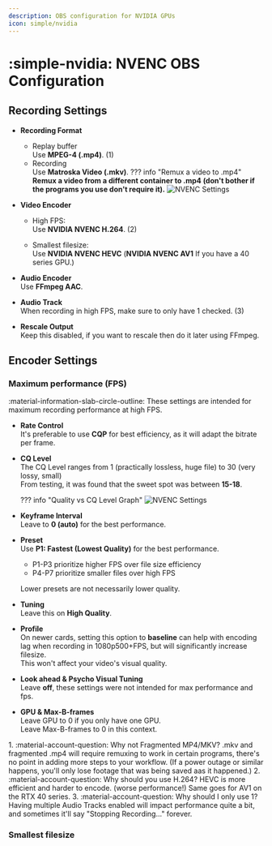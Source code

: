 ```yaml
---
description: OBS configuration for NVIDIA GPUs
icon: simple/nvidia
---
```


<!-- enable table of contents on sidebar -->
<style>
	.md-nav--primary .md-nav__link[for=__toc] ~ .md-nav {
		display: block !important;
	}
</style>

# :simple-nvidia: NVENC OBS Configuration

<div class="annotate" markdown>

## Recording Settings

- **Recording Format**  

	- Replay buffer  
	Use **MPEG-4 (.mp4)**.  (1)
	- Recording  
	Use **Matroska Video (.mkv)**.
	??? info "Remux a video to .mp4"
		**Remux a video from a different container to .mp4 (don't bother if the programs you use don't require it).**
		 ![NVENC Settings](/CTT/assets/images/video-and-renders/obs/nvenc/how_to_remux.gif)

- **Video Encoder**

	- High FPS:  
	Use **NVIDIA NVENC H.264**. (2)  
	  
	- Smallest filesize:  
	Use **NVIDIA NVENC HEVC** (**NVIDIA NVENC AV1** If you have a 40 series GPU.)

- **Audio Encoder**  
Use **FFmpeg AAC**.

- **Audio Track**  
When recording in high FPS, make sure to only have 1 checked. (3)

- **Rescale Output**  
Keep this disabled, if you want to rescale then do it later using FFmpeg.

## Encoder Settings


### Maximum performance (FPS)

:material-information-slab-circle-outline: These settings are intended for maximum recording performance at high FPS.  


  
- **Rate Control**  
It's preferable to use **CQP** for best efficiency, as it will adapt the bitrate per frame.  

-  **CQ Level**  
The CQ Level ranges from 1 (practically lossless, huge file) to 30 (very lossy, small)  
From testing, it was found that the sweet spot was between **15-18**.  
    
	??? info "Quality vs CQ Level Graph"
    	![NVENC Settings](/CTT/assets/images/video-and-renders/obs/nvenc/quality_vs_cqp.png)

-  **Keyframe Interval**  
Leave to **0 (auto)** for the best performance.  

-  **Preset**  
Use **P1: Fastest (Lowest Quality)** for the best performance.

	- P1-P3 prioritize higher FPS over file size efficiency  
	- P4-P7 prioritize smaller files over high FPS 

	Lower presets are not necessarily lower quality.  

-  **Tuning**  
Leave this on **High Quality**.

-  **Profile**    
On newer cards, setting this option to **baseline** can help with encoding lag when recording in 1080p500+FPS, but will significantly increase filesize.  
This won't affect your video's visual quality.  

-  **Look ahead & Psycho Visual Tuning**  
Leave **off**, these settings were not intended for max performance and fps.

- **GPU & Max-B-frames**  
Leave GPU to 0 if you only have one GPU.  
Leave Max-B-frames to 0 in this context.

</div>
1. :material-account-question: Why not Fragmented MP4/MKV?  
.mkv and fragmented .mp4 will require remuxing to work in certain programs, there's no point in adding more steps to your workflow.
(If a power outage or similar happens, you'll only lose footage that was being saved aas it happened.)
2. :material-account-question: Why should you use H.264?  
HEVC is more efficient and harder to encode. (worse performance!)
Same goes for AV1 on the RTX 40 series.
3. :material-account-question: Why should I only use 1?  
Having multiple Audio Tracks enabled will impact performance quite a bit, and sometimes it'll say "Stopping Recording..." forever.



### Smallest filesize
